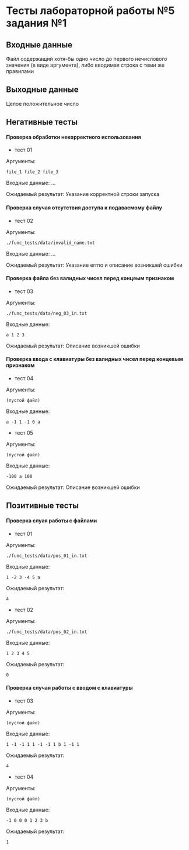 # Тесты лабораторной работы №5 задания №1

## Входные данные 

Файл содержащий хотя-бы одно число до первого нечислового значения (в виде аргумента), либо вводимая строка с теми же правилами

## Выходные данные 

Целое положительное число

## Негативные тесты

#### Проверка обработки некорректного использования

- тест 01

Аргументы:
```
file_1 file_2 file_3
```
Входные данные: ...

Ожидаемый результат: Указание корректной строки запуска


#### Проверка случая отсутствия доступа к подаваемому файлу

- тест 02

Аргументы:
```
./func_tests/data/invalid_name.txt
```
Входные данные: ...

Ожидаемый результат: Указание errno и описание возникшей ошибки

#### Проверка файла без валидных чисел перед концеым признаком

- тест 03

Аргументы:
```
./func_tests/data/neg_03_in.txt
```
Входные данные:
```
a 1 2 3
```

Ожидаемый результат: Описание возникшей ошибки

#### Проверка ввода с клавиатуры без валидных чисел перед концевым признаком

- тест 04

Аргументы:
```
(пустой файл)
```
Входные данные:
```
a -1 1 -1 0 a
```

- тест 05

Аргументы:
```
(пустой файл)
```
Входные данные:
```
-100 a 100
```

Ожидаемый результат: Описание возникшей ошибки

## Позитивные тесты

#### Проверка слуая работы с файлами

- тест 01

Аргументы:
```
./func_tests/data/pos_01_in.txt
```
Входные данные:
```
1 -2 3 -4 5 a
```

Ожидаемый результат:
```
4
```

- тест 02

Аргументы:
```
./func_tests/data/pos_02_in.txt
```
Входные данные:
```
1 2 3 4 5
```

Ожидаемый результат:
```
0
```

#### Проверка случая работы с вводом с клавиатуры

- тест 03

Аргументы:
```
(пустой файл)
```
Входные данные:
```
1 -1 -1 1 1 -1 -1 1 b 1 -1 1
```

Ожидаемый результат:
```
4
```

- тест 04

Аргументы:
```
(пустой файл)
```
Входные данные:
```
-1 0 0 0 1 2 3 b
```

Ожидаемый результат:
```
1
```